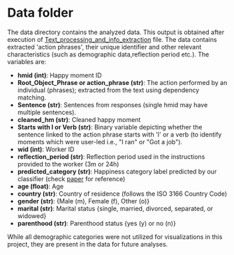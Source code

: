 # Data folder

The data directory contains the analyzed data. This output is obtained after execution of [Text_processing_and_info_extraction](doc/Text_processing_and_info_extraction.ipynb) file. The data contains extracted 'action phrases', their unique identifier and other relevant characteristics (such as demographic data,reflection period etc.). The variables are:

- **hmid (int)**: Happy moment ID
- **Root_Object_Phrase or action_phrase (str)**: The action performed by an individual (phrases); extracted from the text using dependency matching.
- **Sentence (str)**: Sentences from responses (single hmid may have multiple sentences).
- **cleaned_hm (str)**: Cleaned happy moment
- **Starts with I or Verb (str)**: Binary variable depicting whether the sentence linked to the action phrase starts with 'I' or a verb (to identify moments which were user-led i.e., "I ran" or "Got a job").
- **wid (int)**: Worker ID
- **reflection_period (str)**: Reflection period used in the instructions provided to the worker (3m or 24h)
- **predicted_category (str)**: Happiness category label predicted by our classifier (check [paper](https://arxiv.org/pdf/1801.07746.pdf) for reference)
- **age (float)**: Age
- **country (str)**: Country of residence (follows the ISO 3166 Country Code)
- **gender (str)**: {Male (m), Female (f), Other (o)}
- **marital (str)**: Marital status {single, married, divorced, separated, or widowed}
- **parenthood (str)**: Parenthood status {yes (y) or no (n)}

While all demographic categories were not utilized for visualizations in this project, they are present in the data for future analyses.
